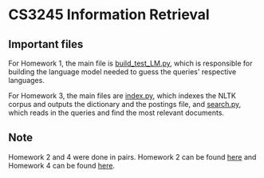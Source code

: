 CS3245 Information Retrieval
==

Important files
--
For Homework 1, the main file is [build_test_LM.py](https://github.com/mxchai/cs3245_homework/blob/master/hw1/build_test_LM.py), which is responsible for building the language model needed to guess the queries' respective languages.

For Homework 3, the main files are [index.py](https://github.com/mxchai/cs3245_homework/blob/master/hw3/index.py), which indexes the NLTK corpus and outputs the dictionary and the postings file, and [search.py](https://github.com/mxchai/cs3245_homework/blob/master/hw3/search.py), which reads in the queries and find the most relevant documents.

Note
--
Homework 2 and 4 were done in pairs. Homework 2 can be found [here](https://github.com/ianngiaw/CS3245-Homework/tree/master/HW2) and Homework 4 can be found [here](https://github.com/ianngiaw/CS3245-Homework/tree/master/HW4).

